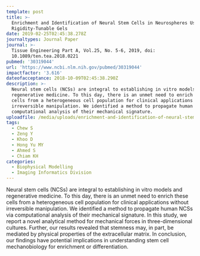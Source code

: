 ```yaml
---
template: post
title: >-
  Enrichment and Identification of Neural Stem Cells in Neurospheres Using
  Rigidity-Tunable Gels
date: 2019-02-25T02:45:38.278Z
journaltypes: Journal Paper
journal: >-
  Tissue Engineering Part A, Vol.25, No. 5-6, 2019, doi:
  10.1089/ten.tea.2018.0221
pubmed: '30319044'
url: 'https://www.ncbi.nlm.nih.gov/pubmed/30319044'
impactfactor: '3.616'
dateofacceptance: 2018-10-09T02:45:38.290Z
description: >-
  Neural stem cells (NCSs) are integral to establishing in vitro models and
  regenerative medicine. To this day, there is an unmet need to enrich these
  cells from a heterogeneous cell population for clinical applications without
  irreversible manipulation. We identified a method to propagate human NCSs via
  computational analysis of their mechanical signature.
uploadfile: /media/uploads/enrichment-and-identification-of-neural-stem.pdf
tags:
  - Chew S
  - Zeng Y
  - Khoo D
  - Hong Yu MY
  - Ahmed S
  - Chiam KH
categories:
  - Biophysical Modelling
  - Imaging Informatics Division
---
```

<!--StartFragment-->

Neural stem cells (NCSs) are integral to establishing in vitro models and regenerative medicine. To this day, there is an unmet need to enrich these cells from a heterogeneous cell population for clinical applications without irreversible manipulation. We identified a method to propagate human NCSs via computational analysis of their mechanical signature. In this study, we report a novel analytical method for mechanical forces in three-dimensional cultures. Further, our results revealed that stemness may, in part, be mediated by physical properties of the extracellular matrix. In conclusion, our findings have potential implications in understanding stem cell mechanobiology for enrichment or differentiation.

<!--EndFragment-->
